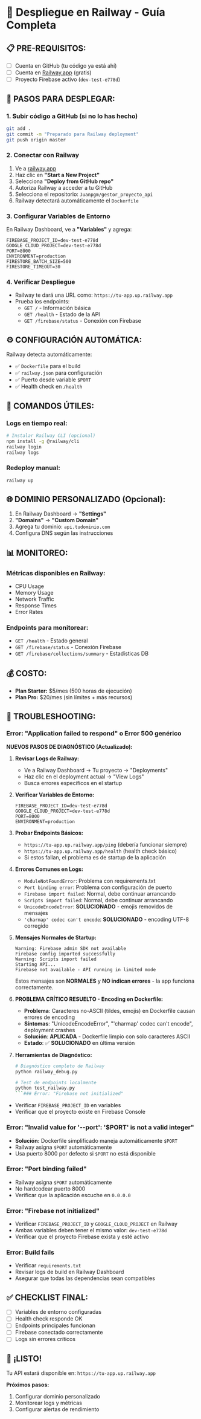# 🚂 Despliegue en Railway - Guía Completa

## 📋 **PRE-REQUISITOS:**

- [ ] Cuenta en GitHub (tu código ya está ahí)
- [ ] Cuenta en [Railway.app](https://railway.app) (gratis)
- [ ] Proyecto Firebase activo (`dev-test-e778d`)

## 🚀 **PASOS PARA DESPLEGAR:**

### 1. **Subir código a GitHub** (si no lo has hecho)

```bash
git add .
git commit -m "Preparado para Railway deployment"
git push origin master
```

### 2. **Conectar con Railway**

1. Ve a [railway.app](https://railway.app)
2. Haz clic en **"Start a New Project"**
3. Selecciona **"Deploy from GitHub repo"**
4. Autoriza Railway a acceder a tu GitHub
5. Selecciona el repositorio: `Juanpgm/gestor_proyecto_api`
6. Railway detectará automáticamente el `Dockerfile`

### 3. **Configurar Variables de Entorno**

En Railway Dashboard, ve a **"Variables"** y agrega:

```env
FIREBASE_PROJECT_ID=dev-test-e778d
GOOGLE_CLOUD_PROJECT=dev-test-e778d
PORT=8000
ENVIRONMENT=production
FIRESTORE_BATCH_SIZE=500
FIRESTORE_TIMEOUT=30
```

### 4. **Verificar Despliegue**

- Railway te dará una URL como: `https://tu-app.up.railway.app`
- Prueba los endpoints:
  - `GET /` - Información básica
  - `GET /health` - Estado de la API
  - `GET /firebase/status` - Conexión con Firebase

## ⚙️ **CONFIGURACIÓN AUTOMÁTICA:**

Railway detecta automáticamente:

- ✅ `Dockerfile` para el build
- ✅ `railway.json` para configuración
- ✅ Puerto desde variable `$PORT`
- ✅ Health check en `/health`

## 🔧 **COMANDOS ÚTILES:**

### Logs en tiempo real:

```bash
# Instalar Railway CLI (opcional)
npm install -g @railway/cli
railway login
railway logs
```

### Redeploy manual:

```bash
railway up
```

## 🌐 **DOMINIO PERSONALIZADO (Opcional):**

1. En Railway Dashboard → **"Settings"**
2. **"Domains"** → **"Custom Domain"**
3. Agrega tu dominio: `api.tudominio.com`
4. Configura DNS según las instrucciones

## 📊 **MONITOREO:**

### Métricas disponibles en Railway:

- CPU Usage
- Memory Usage
- Network Traffic
- Response Times
- Error Rates

### Endpoints para monitorear:

- `GET /health` - Estado general
- `GET /firebase/status` - Conexión Firebase
- `GET /firebase/collections/summary` - Estadísticas DB

## 💰 **COSTO:**

- **Plan Starter:** $5/mes (500 horas de ejecución)
- **Plan Pro:** $20/mes (sin límites + más recursos)

## 🚨 **TROUBLESHOOTING:**

### Error: "Application failed to respond" o Error 500 genérico

**NUEVOS PASOS DE DIAGNÓSTICO (Actualizado):**

1. **Revisar Logs de Railway:**

   - Ve a Railway Dashboard → Tu proyecto → "Deployments"
   - Haz clic en el deployment actual → "View Logs"
   - Busca errores específicos en el startup

2. **Verificar Variables de Entorno:**

   ```env
   FIREBASE_PROJECT_ID=dev-test-e778d
   GOOGLE_CLOUD_PROJECT=dev-test-e778d
   PORT=8000
   ENVIRONMENT=production
   ```

3. **Probar Endpoints Básicos:**

   - `https://tu-app.up.railway.app/ping` (debería funcionar siempre)
   - `https://tu-app.up.railway.app/health` (health check básico)
   - Si estos fallan, el problema es de startup de la aplicación

4. **Errores Comunes en Logs:**

   - `ModuleNotFoundError`: Problema con requirements.txt
   - `Port binding error`: Problema con configuración de puerto
   - `Firebase import failed`: Normal, debe continuar arrancando
   - `Scripts import failed`: Normal, debe continuar arrancando
   - `UnicodeEncodeError`: **SOLUCIONADO** - emojis removidos de mensajes
   - `'charmap' codec can't encode`: **SOLUCIONADO** - encoding UTF-8 corregido

5. **Mensajes Normales de Startup:**

   ```
   Warning: Firebase admin SDK not available
   Firebase config imported successfully
   Warning: Scripts import failed
   Starting API...
   Firebase not available - API running in limited mode
   ```

   Estos mensajes son **NORMALES** y **NO indican errores** - la app funciona correctamente.

6. **PROBLEMA CRÍTICO RESUELTO - Encoding en Dockerfile:**

   - **Problema**: Caracteres no-ASCII (tildes, emojis) en Dockerfile causan errores de encoding
   - **Síntomas**: "UnicodeEncodeError", "'charmap' codec can't encode", deployment crashes
   - **Solución**: **APLICADA** - Dockerfile limpio con solo caracteres ASCII
   - **Estado**: ✅ **SOLUCIONADO** en última versión

7. **Herramientas de Diagnóstico:**

   ````bash
   # Diagnóstico completo de Railway
   python railway_debug.py

   # Test de endpoints localmente
   python test_railway.py
   ```### Error: "Firebase not initialized"
   ````

- Verificar `FIREBASE_PROJECT_ID` en variables
- Verificar que el proyecto existe en Firebase Console

### Error: "Invalid value for '--port': '$PORT' is not a valid integer"

- **Solución:** Dockerfile simplificado maneja automáticamente `$PORT`
- Railway asigna `$PORT` automáticamente
- Usa puerto 8000 por defecto si `$PORT` no está disponible

### Error: "Port binding failed"

- Railway asigna `$PORT` automáticamente
- No hardcodear puerto 8000
- Verificar que la aplicación escuche en `0.0.0.0`

### Error: "Firebase not initialized"

- Verificar `FIREBASE_PROJECT_ID` y `GOOGLE_CLOUD_PROJECT` en Railway
- Ambas variables deben tener el mismo valor: `dev-test-e778d`
- Verificar que el proyecto Firebase exista y esté activo

### Error: Build fails

- Verificar `requirements.txt`
- Revisar logs de build en Railway Dashboard
- Asegurar que todas las dependencias sean compatibles

## ✅ **CHECKLIST FINAL:**

- [ ] Variables de entorno configuradas
- [ ] Health check responde OK
- [ ] Endpoints principales funcionan
- [ ] Firebase conectado correctamente
- [ ] Logs sin errores críticos

## 🎉 **¡LISTO!**

Tu API estará disponible en: `https://tu-app.up.railway.app`

**Próximos pasos:**

1. Configurar dominio personalizado
2. Monitorear logs y métricas
3. Configurar alertas de rendimiento
